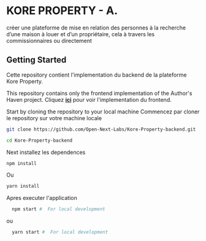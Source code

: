 # KORE PROPERTY - A.

créer une plateforme de mise en relation des personnes à la recherche d’une maison à louer et d’un propriétaire, cela à travers les commissionnaires ou directement

## Getting Started

Cette repository contient l'implementation du backend de la plateforme Kore Property.

This repository contains only the frontend implementation of the Author's Haven project. Cliquez **[ici](https://github.com/Open-Next-Labs/Kore-Property-frontend)** pour voir l'implementation du frontend.

Start by cloning the repository to your local machine
Commencez par cloner le repository sur votre machine locale

```bash
git clone https://github.com/Open-Next-Labs/Kore-Property-backend.git

cd Kore-Property-backend
```

Next installez les dependences

```bash
npm install
```

Ou

```bash
yarn install
```

Apres executer l'application

```bash
  npm start #  For local development
```

ou

```bash
  yarn start #  For local development
```
